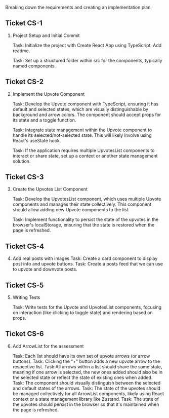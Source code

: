 Breaking down the requirements and creating an implementation plan

## Ticket CS-1
1. Project Setup and Initial Commit

    Task: Initialize the project with Create React App using TypeScript. Add readme.

    Task: Set up a structured folder within src for the components, typically named components.

## Ticket CS-2
2. Implement the Upvote Component

    Task: Develop the Upvote component with TypeScript, ensuring it has default and selected states, which are visually distinguishable by background and arrow colors. The component should accept props for its state and a toggle function.

    Task: Integrate state management within the Upvote component to handle its selected/not-selected state. This will likely involve using React's useState hook.

    Task: If the application requires multiple UpvotesList components to interact or share state, set up a context or another state management solution.

## Ticket CS-3
3. Create the Upvotes List Component

    Task: Develop the UpvotesList component, which uses multiple Upvote components and manages their state collectively. This component should allow adding new Upvote components to the list.

    Task: Implement functionality to persist the state of the upvotes in the browser's localStorage, ensuring that the state is restored when the page is refreshed.

## Ticket CS-4
4. Add real posts with images
    Task: Create a card component to display post info and upvote buttons.
    Task: Create a posts feed that we can use to upvote and downvote posts.

## Ticket CS-5
5. Writing Tests

    Task: Write tests for the Upvote and UpvotesList components, focusing on interaction (like clicking to toggle state) and rendering based on props.

## Ticket CS-6
6. Add ArrowList for the assessment

    Task: Each list should have its own set of upvote arrows (or arrow buttons).
    Task: Clicking the "+" button adds a new upvote arrow to the respective list.
    Task:All arrows within a list should share the same state, meaning if one arrow is selected, the new ones added should also be in the selected state or reflect the state of existing ones when added.
    Task: The component should visually distinguish between the selected and default states of the arrows.
    Task: The state of the upvotes should be managed collectively for all ArrowList components, likely using React context or a state management library like Zustand.
    Task: The state of the upvotes should persist in the browser so that it's maintained when the page is refreshed.
    

